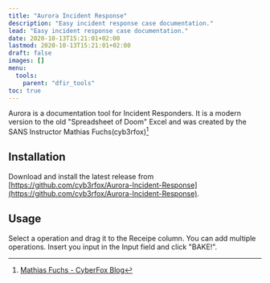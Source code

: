 ```yaml
---
title: "Aurora Incident Response"
description: "Easy incident response case documentation."
lead: "Easy incident response case documentation."
date: 2020-10-13T15:21:01+02:00
lastmod: 2020-10-13T15:21:01+02:00
draft: false
images: []
menu: 
  tools:
    parent: "dfir_tools"
toc: true
---
```


Aurora is a documentation tool for Incident Responders. It is a modern version to the old "Spreadsheet of Doom" Excel and was created by the SANS Instructor Mathias Fuchs(cyb3rfox)[^1]

## Installation
Download and install the latest release from [https://github.com/cyb3rfox/Aurora-Incident-Response](https://github.com/cyb3rfox/Aurora-Incident-Response).

## Usage
Select a operation and drag it to the Receipe column. You can add multiple operations. Insert you input in the Input field and click "BAKE!".


[^1]: [Mathias Fuchs - CyberFox Blog](https://www.cyberfox.blog/aurora-incident-response/)